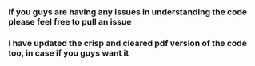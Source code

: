 ### If you guys are having any issues in understanding the code please feel free to pull an issue 

### I have updated the crisp and cleared pdf version of the code too, in case if you guys want it
